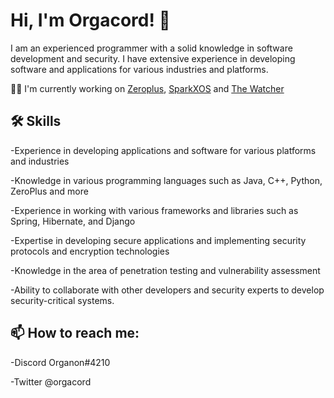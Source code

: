 
# Hi, I'm Orgacord! 👋

I am an experienced programmer with a solid knowledge in software development and security. I have extensive experience in developing software and applications for various industries and platforms.

👩‍💻 I'm currently working on [Zeroplus](https://github.com/Orgacord/Zero-Plus), [SparkXOS](https://github.com/Orgacord/SparkXOS) and [The Watcher](https://github.com/Orgacord/The-Watcher)

## 🛠 Skills
  -Experience in developing applications and software for various platforms and industries

  -Knowledge in various programming languages such as Java, C++, Python, ZeroPlus and more

  -Experience in working with various frameworks and libraries such as Spring, Hibernate, and Django

  -Expertise in developing secure applications and implementing security protocols and encryption technologies

  -Knowledge in the area of penetration testing and vulnerability assessment

  -Ability to collaborate with other developers and security experts to develop security-critical systems.

## 📫 How to reach me:
-Discord Organon#4210

-Twitter @orgacord

<!---
Orgacord/Orgacord is a ✨ special ✨ repository because its `README.md` (this file) appears on your GitHub profile.
You can click the Preview link to take a look at your changes.
--->
